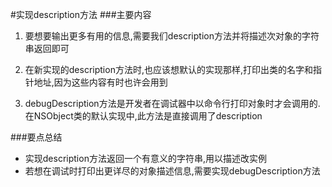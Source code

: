 #实现description方法
###主要内容
1. 要想要输出更多有用的信息,需要我们description方法并将描述次对象的字符串返回即可

2. 在新实现的description方法时,也应该想默认的实现那样,打印出类的名字和指针地址,因为这些内容有时也许会用到

3. debugDescription方法是开发者在调试器中以命令行打印对象时才会调用的.在NSObject类的默认实现中,此方法是直接调用了description

###要点总结
* 实现description方法返回一个有意义的字符串,用以描述改实例
* 若想在调试时打印出更详尽的对象描述信息,需要实现debugDescription方法